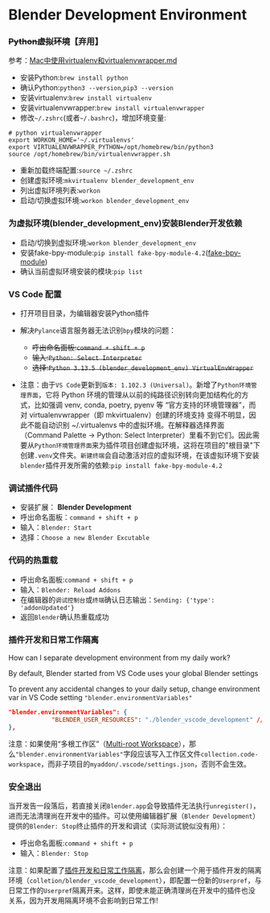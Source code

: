 # Blender Development Environment

### <del>Python虚拟环境</del>【弃用】
参考：[Mac中使用virtualenv和virtualenvwrapper.md](https://github.com/walter201230/Python/blob/master/Article/advanced/Mac中使用virtualenv和virtualenvwrapper.md)
* 安装Python:`brew install python`
* 确认Python:`python3 --version`,`pip3 --version`
* 安装virtualenv:`brew install virtualenv`
* 安装virtualenvwrapper:`brew install virtualenvwrapper`
* 修改`~/.zshrc`(或者`~/.bashrc`)，增加环境变量:
```shell
# python virtualenvwrapper
export WORKON_HOME='~/.virtualenvs'
export VIRTUALENVWRAPPER_PYTHON=/opt/homebrew/bin/python3
source /opt/homebrew/bin/virtualenvwrapper.sh
```
* 重新加载终端配置:`source ~/.zshrc`
* 创建虚拟环境:`mkvirtualenv blender_development_env`
* 列出虚拟环境列表:`workon`
* 启动/切换虚拟环境:`workon blender_development_env`

### 为虚拟环境(blender_development_env)安装Blender开发依赖
* 启动/切换到虚拟环境:`workon blender_development_env`
* 安装fake-bpy-module:`pip install fake-bpy-module-4.2`([fake-bpy-module](https://github.com/nutti/fake-bpy-module))
* 确认当前虚拟环境安装的模块:`pip list`

### VS Code 配置
* 打开项目目录，为编辑器安装Python插件
* 解决`Pylance`语言服务器无法识别`bpy`模块的问题：
  * <del>呼出命名面板:`command + shift + p`</del>
  * <del>输入:`Python: Select Interpreter`</del>
  * <del>选择:`Python 3.13.5 (blender_development_env) VirtualEnvWrapper`</del>

* 注意：由于`VS Code`更新到`版本: 1.102.3 (Universal)`。新增了`Python环境管理界面`，它将 Python 环境的管理从以前的纯路径识别转向更加结构化的方式，比如强调 venv, conda, poetry, pyenv 等 “官方支持的环境管理器”，而对 virtualenvwrapper（即 mkvirtualenv）创建的环境支持 变得不明显，因此不能自动识别 ~/.virtualenvs 中的虚拟环境。在解释器选择界面（Command Palette → Python: Select Interpreter）里看不到它们。因此需要从`Python环境管理界面`来为插件项目创建虚拟环境，这将在项目的"根目录"下创建`.venv`文件夹。`新建终端`会自动激活对应的虚拟环境，在该虚拟环境下安装`blender`插件开发所需的依赖:`pip install fake-bpy-module-4.2`

### 调试插件代码
* 安装扩展： **Blender Development**
* 呼出命名面板：`command + shift + p`
* 输入：`Blender: Start`
* 选择：`Choose a new Blender Excutable`

### 代码的热重载
* 呼出命名面板:`command + shift + p`
* 输入：`Blender: Reload Addons`
* 在编辑器的`调试控制台`或`终端`确认日志输出：`Sending: {'type': 'addonUpdated'}`
* 返回`Blender`确认热重载成功

### 插件开发和日常工作隔离

How can I separate development environment from my daily work?

By default, Blender started from VS Code uses your global Blender settings

To prevent any accidental changes to your daily setup, change environment var in VS Code setting `"blender.environmentVariables"`
```json
"blender.environmentVariables": {
			"BLENDER_USER_RESOURCES": "./blender_vscode_development" // changes folder for addons, extensions, modules, config
},
```

注意：如果使用“多根工作区”（[Multi-root Workspace](https://code.visualstudio.com/docs/editing/workspaces/multi-root-workspaces)），那么`"blender.environmentVariables"`字段应该写入工作区文件`collection.code-workspace`，而非子项目的`myaddon/.vscode/settings.json`，否则不会生效。

### 安全退出

当开发告一段落后，若直接关闭`Blender.app`会导致插件无法执行`unregister()`，进而无法清理尚在开发中的插件。可以使用编辑器扩展（`Blender Development`）提供的`Blender: Stop`终止插件的开发和调试（实际测试貌似没有用）：
* 呼出命名面板:`command + shift + p`
* 输入：`Blender: Stop`

注意：如果配置了[插件开发和日常工作隔离](#插件开发和日常工作隔离)，那么会创建一个用于插件开发的隔离环境（`colletion/blender_vscode_development`），即配置一份新的`Userpref`，与日常工作的`Userpref`隔离开来。这样，即使未能正确清理尚在开发中的插件也没关系，因为开发用隔离环境不会影响到日常工作!